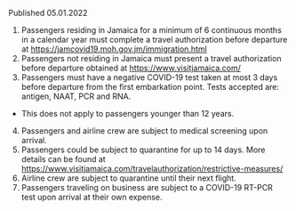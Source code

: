 Published 05.01.2022
1. Passengers residing in Jamaica for a minimum of 6 continuous months in a calendar year must complete a travel authorization before departure at <a href="https://jamcovid19.moh.gov.jm/immigration.html">https://jamcovid19.moh.gov.jm/immigration.html</a>
2. Passengers not residing in Jamaica must present a travel authorization before departure obtained at <a href="https://www.visitjamaica.com/">https://www.visitjamaica.com/</a>
3. Passengers must have a negative COVID-19 test taken at most 3 days before departure from the first embarkation point. Tests accepted are: antigen, NAAT, PCR and RNA.
- This does not apply to passengers younger than 12 years.
4. Passengers and airline crew are subject to medical screening upon arrival.
5. Passengers could be subject to quarantine for up to 14 days. More details can be found at <a href="https://www.visitjamaica.com/travelauthorization/restrictive-measures/">https://www.visitjamaica.com/travelauthorization/restrictive-measures/</a>
6. Airline crew are subject to quarantine until their next flight.
7. Passengers traveling on business are subject to a COVID-19 RT-PCR test upon arrival at their own expense.